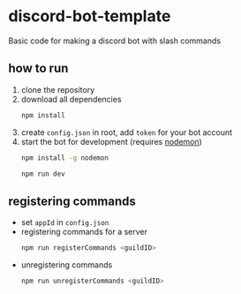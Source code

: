 # discord-bot-template
Basic code for making a discord bot with slash commands

## how to run
1. clone the repository
2. download all dependencies
    ```bash
    npm install
    ```
3. create `config.json` in root, add `token` for your bot account
4. start the bot for development (requires [nodemon](https://www.npmjs.com/package/nodemon))
    ```bash
    npm install -g nodemon
    ```
    ```bash
    npm run dev
    ```

## registering commands
- set `appId` in `config.json`
- registering commands for a server
    ```bash
    npm run registerCommands <guildID>
    ```
- unregistering commands
    ```bash
    npm run unregisterCommands <guildID>
    ```

